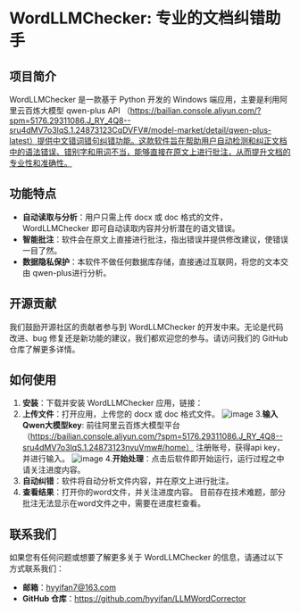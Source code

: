 # WordLLMChecker: 专业的文档纠错助手

## 项目简介

WordLLMChecker 是一款基于 Python 开发的 Windows 端应用，主要是利用阿里云百炼大模型 qwen-plus API （https://bailian.console.aliyun.com/?spm=5176.29311086.J_RY_4Q8--sru4dMV7o3lqS.1.24873123CqDVFV#/model-market/detail/qwen-plus-latest）提供中文错词错句纠错功能。这款软件旨在帮助用户自动检测和纠正文档中的语法错误、错别字和用词不当，能够直接在原文上进行批注，从而提升文档的专业性和准确性。

## 功能特点

- **自动读取与分析**：用户只需上传 docx 或 doc 格式的文件，WordLLMChecker 即可自动读取内容并分析潜在的语文错误。
- **智能批注**：软件会在原文上直接进行批注，指出错误并提供修改建议，使错误一目了然。
- **数据隐私保护**：本软件不做任何数据库存储，直接通过互联网，将您的文本交由 qwen-plus进行分析。

## 开源贡献

我们鼓励开源社区的贡献者参与到 WordLLMChecker 的开发中来。无论是代码改进、bug 修复还是新功能的建议，我们都欢迎您的参与。请访问我们的 GitHub 仓库了解更多详情。

## 如何使用

1. **安装**：下载并安装 WordLLMChecker 应用，链接：
2. **上传文件**：打开应用，上传您的 docx 或 doc 格式文件。
![image](https://github.com/user-attachments/assets/19ee362d-6472-4d83-898e-94cc2460c073)
3.**输入Qwen大模型key**: 前往阿里云百炼大模型平台（https://bailian.console.aliyun.com/?spm=5176.29311086.J_RY_4Q8--sru4dMV7o3lqS.1.24873123nvuVmw#/home）
   注册账号，获得api key，并进行输入。
   ![image](https://github.com/user-attachments/assets/9f8f4d74-ec4c-4029-9602-a88df6b9ea7d)
4.**开始处理**：点击后软件即开始运行，运行过程之中请关注进度内容。
5. **自动纠错**：软件将自动分析文件内容，并在原文上进行批注。
6. **查看结果**：打开你的word文件，并关注进度内容。 目前存在技术难题，部分批注无法显示在word文件之中，需要在进度栏查看。

 
## 联系我们

如果您有任何问题或想要了解更多关于 WordLLMChecker 的信息，请通过以下方式联系我们：

- **邮箱**：hyyifan7@163.com
- **GitHub 仓库**：https://github.com/hyyifan/LLMWordCorrector
